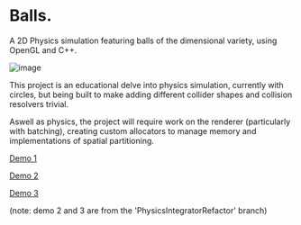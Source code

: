 # Balls.

A 2D Physics simulation featuring balls of the dimensional variety, using OpenGL and C++.

![image](https://user-images.githubusercontent.com/57671477/220913819-f5fe70cc-ab5e-4442-9a1e-782caf6b5dfa.png)

This project is an educational delve into physics simulation, currently with circles, but being built to make adding different collider shapes and collision resolvers trivial.

Aswell as physics, the project will require work on the renderer (particularly with batching), creating custom allocators to manage memory and implementations of spatial partitioning.

[Demo 1](https://www.youtube.com/watch?v=aFJUTtJ7iYU)

[Demo 2](https://www.youtube.com/watch?v=AKmfHvteXos)

[Demo 3](https://www.youtube.com/watch?v=ac58XjFSvl4)

(note: demo 2 and 3 are from the 'PhysicsIntegratorRefactor' branch)

